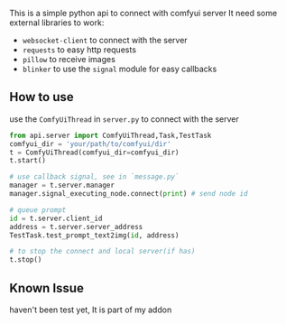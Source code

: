 This is a simple python api to connect with comfyui server
It need some external libraries to work:

+ `websocket-client` to connect with the server
+ `requests` to easy http requests
+ `pillow` to receive images
+ `blinker` to use the `signal` module for easy callbacks 

## How to use

use the `ComfyUiThread` in `server.py` to connect with the server

```python
from api.server import ComfyUiThread,Task,TestTask
comfyui_dir = 'your/path/to/comfyui/dir'
t = ComfyUiThread(comfyui_dir=comfyui_dir)
t.start()

# use callback signal, see in `message.py`
manager = t.server.manager
manager.signal_executing_node.connect(print) # send node id

# queue prompt
id = t.server.client_id
address = t.server.server_address
TestTask.test_prompt_text2img(id, address)

# to stop the connect and local server(if has)
t.stop()
```

## Known Issue

haven't been test yet, It is part of my addon
